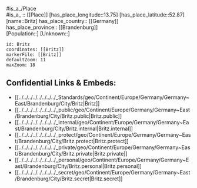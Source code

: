 ﻿---
location: [52.87,13.75] 
mapzoom: [7,12] 
mapmarker: city 
type: City
tags:
- geo/City


SpocWebEntityId: 29360
isDeleted: false
confidential: public

---
#is_a_/Place  
#is_a_ :: [[Place]] 
[has_place_longitude::13.75] 
[has_place_latitude::52.87] 
[name::Britz] 
has_place_country:: [[Germany]]  
has_place_province:: [[Brandenburg]]  
[Population::] 
[Unknown::] 


```leaflet
id: Britz
coordinates: [[Britz]] 
markerFile: [[Britz]] 
defaultZoom: 11 
maxZoom: 18
```


## Confidential Links & Embeds: 
- [[../../../../../../../../_Standards/geo/Continent/Europe/Germany/Germany~East/Brandenburg/City/Britz|Britz]] 
- [[../../../../../../../../_public/geo/Continent/Europe/Germany/Germany~East/Brandenburg/City/Britz.public|Britz.public]] 
- [[../../../../../../../../_internal/geo/Continent/Europe/Germany/Germany~East/Brandenburg/City/Britz.internal|Britz.internal]] 
- [[../../../../../../../../_protect/geo/Continent/Europe/Germany/Germany~East/Brandenburg/City/Britz.protect|Britz.protect]] 
- [[../../../../../../../../_private/geo/Continent/Europe/Germany/Germany~East/Brandenburg/City/Britz.private|Britz.private]] 
- [[../../../../../../../../_personal/geo/Continent/Europe/Germany/Germany~East/Brandenburg/City/Britz.personal|Britz.personal]] 
- [[../../../../../../../../_secret/geo/Continent/Europe/Germany/Germany~East/Brandenburg/City/Britz.secret|Britz.secret]] 

